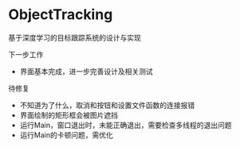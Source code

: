 # ObjectTracking
基于深度学习的目标跟踪系统的设计与实现

下一步工作
- 界面基本完成，进一步完善设计及相关测试


待修复
- 不知道为了什么，取消和按钮和设置文件函数的连接报错
- 界面绘制的矩形框会被图片遮挡
- 运行Main，窗口退出时，未能正确退出，需要检查多线程的退出问题
- 运行Main的卡顿问题，需优化